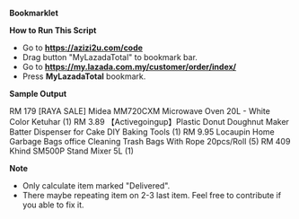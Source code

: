 **Bookmarklet**

**How to Run This Script**

- Go to <b>https://azizi2u.com/code</b>
- Drag button "MyLazadaTotal" to bookmark bar.
- Go to <b>https://my.lazada.com.my/customer/order/index/</b>
- Press <b>MyLazadaTotal</b> bookmark.

**Sample Output**

RM 179 [RAYA SALE] Midea MM720CXM Microwave Oven 20L - White Color Ketuhar (1)
RM 3.89 【Activegoingup】Plastic Donut Doughnut Maker Batter Dispenser for Cake DIY Baking Tools (1)
RM 9.95 Locaupin Home Garbage Bags office Cleaning Trash Bags With Rope  20pcs/Roll (5)
RM 409 Khind SM500P Stand Mixer 5L (1)

**Note**
- Only calculate item marked "Delivered".
- There maybe repeating item on 2-3 last item. Feel free to contribute if you able to fix it.


